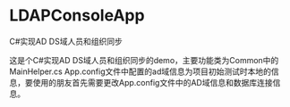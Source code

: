 # LDAPConsoleApp
C#实现AD DS域人员和组织同步

这是个C#实现AD DS域人员和组织同步的demo，主要功能类为Common中的MainHelper.cs
App.config文件中配置的ad域信息为项目初始测试时本地的信息，要使用的朋友首先需要更改App.config文件中的AD域信息和数据库连接信息。
